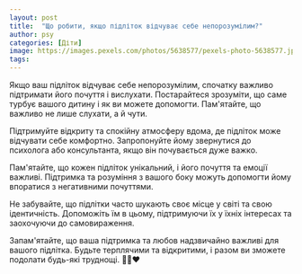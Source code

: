 ```yaml
---
layout: post
title:  "Що робити, якщо підліток відчуває себе непорозумілим?"
author: psy
categories: [Діти]
image: https://images.pexels.com/photos/5638577/pexels-photo-5638577.jpeg?auto=compress&cs=tinysrgb&fit=crop&h=627&w=1200
tags: 
---
```


Якщо ваш підліток відчуває себе непорозумілим, спочатку важливо підтримати його почуття і вислухати. Постарайтеся зрозуміти, що саме турбує вашого дитину і як ви можете допомогти. Пам'ятайте, що важливо не лише слухати, а й чути.

Підтримуйте відкриту та спокійну атмосферу вдома, де підліток може відчувати себе комфортно. Запропонуйте йому звернутися до психолога або консультанта, якщо він почувається дуже важко.

Пам'ятайте, що кожен підліток унікальний, і його почуття та емоції важливі. Підтримка та розуміння з вашого боку можуть допомогти йому впоратися з негативними почуттями.

Не забувайте, що підлітки часто шукають своє місце у світі та свою ідентичність. Допоможіть їм в цьому, підтримуючи їх у їхніх інтересах та заохочуючи до самовираження.

Запам'ятайте, що ваша підтримка та любов надзвичайно важливі для вашого підлітка. Будьте терплячими та відкритими, і разом ви зможете подолати будь-які труднощі. 🌟🤗❤️


